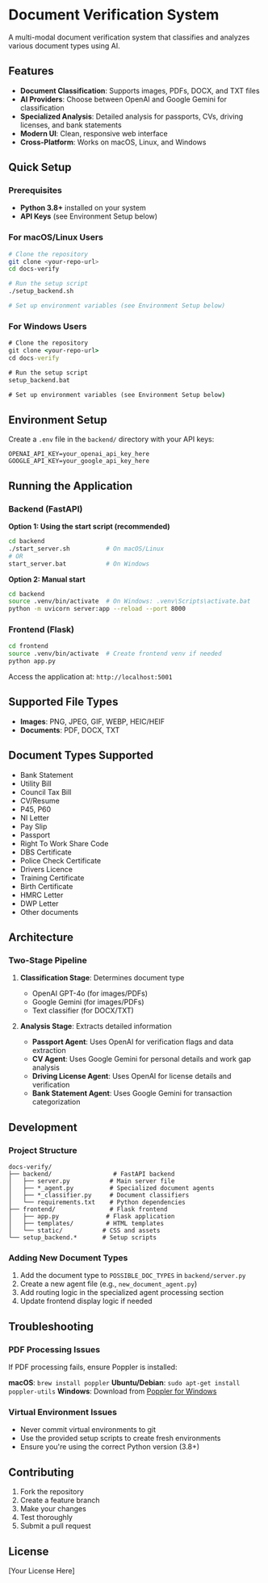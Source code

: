# Document Verification System

A multi-modal document verification system that classifies and analyzes various document types using AI.

## Features

- **Document Classification**: Supports images, PDFs, DOCX, and TXT files
- **AI Providers**: Choose between OpenAI and Google Gemini for classification
- **Specialized Analysis**: Detailed analysis for passports, CVs, driving licenses, and bank statements
- **Modern UI**: Clean, responsive web interface
- **Cross-Platform**: Works on macOS, Linux, and Windows

## Quick Setup

### Prerequisites

- **Python 3.8+** installed on your system
- **API Keys** (see Environment Setup below)

### For macOS/Linux Users

```bash
# Clone the repository
git clone <your-repo-url>
cd docs-verify

# Run the setup script
./setup_backend.sh

# Set up environment variables (see Environment Setup below)
```

### For Windows Users

```cmd
# Clone the repository
git clone <your-repo-url>
cd docs-verify

# Run the setup script
setup_backend.bat

# Set up environment variables (see Environment Setup below)
```

## Environment Setup

Create a `.env` file in the `backend/` directory with your API keys:

```env
OPENAI_API_KEY=your_openai_api_key_here
GOOGLE_API_KEY=your_google_api_key_here
```

## Running the Application

### Backend (FastAPI)

**Option 1: Using the start script (recommended)**
```bash
cd backend
./start_server.sh          # On macOS/Linux
# OR
start_server.bat           # On Windows
```

**Option 2: Manual start**
```bash
cd backend
source .venv/bin/activate  # On Windows: .venv\Scripts\activate.bat
python -m uvicorn server:app --reload --port 8000
```

### Frontend (Flask)

```bash
cd frontend
source .venv/bin/activate  # Create frontend venv if needed
python app.py
```

Access the application at: `http://localhost:5001`

## Supported File Types

- **Images**: PNG, JPEG, GIF, WEBP, HEIC/HEIF
- **Documents**: PDF, DOCX, TXT

## Document Types Supported

- Bank Statement
- Utility Bill
- Council Tax Bill
- CV/Resume
- P45, P60
- NI Letter
- Pay Slip
- Passport
- Right To Work Share Code
- DBS Certificate
- Police Check Certificate
- Drivers Licence
- Training Certificate
- Birth Certificate
- HMRC Letter
- DWP Letter
- Other documents

## Architecture

### Two-Stage Pipeline

1. **Classification Stage**: Determines document type
   - OpenAI GPT-4o (for images/PDFs)
   - Google Gemini (for images/PDFs)
   - Text classifier (for DOCX/TXT)

2. **Analysis Stage**: Extracts detailed information
   - **Passport Agent**: Uses OpenAI for verification flags and data extraction
   - **CV Agent**: Uses Google Gemini for personal details and work gap analysis
   - **Driving License Agent**: Uses OpenAI for license details and verification
   - **Bank Statement Agent**: Uses Google Gemini for transaction categorization

## Development

### Project Structure

```
docs-verify/
├── backend/                 # FastAPI backend
│   ├── server.py           # Main server file
│   ├── *_agent.py          # Specialized document agents
│   ├── *_classifier.py     # Document classifiers
│   └── requirements.txt    # Python dependencies
├── frontend/               # Flask frontend
│   ├── app.py             # Flask application
│   ├── templates/         # HTML templates
│   └── static/           # CSS and assets
└── setup_backend.*       # Setup scripts
```

### Adding New Document Types

1. Add the document type to `POSSIBLE_DOC_TYPES` in `backend/server.py`
2. Create a new agent file (e.g., `new_document_agent.py`)
3. Add routing logic in the specialized agent processing section
4. Update frontend display logic if needed

## Troubleshooting

### PDF Processing Issues

If PDF processing fails, ensure Poppler is installed:

**macOS**: `brew install poppler`
**Ubuntu/Debian**: `sudo apt-get install poppler-utils`
**Windows**: Download from [Poppler for Windows](https://blog.alivate.com.au/poppler-windows/)

### Virtual Environment Issues

- Never commit virtual environments to git
- Use the provided setup scripts to create fresh environments
- Ensure you're using the correct Python version (3.8+)

## Contributing

1. Fork the repository
2. Create a feature branch
3. Make your changes
4. Test thoroughly
5. Submit a pull request

## License

[Your License Here] 